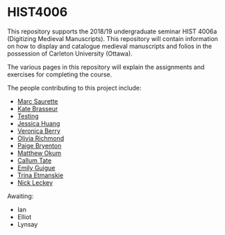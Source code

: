 # HIST4006
This repository supports the 2018/19 undergraduate seminar HIST 4006a (Digitizing Medieval Manuscripts). This repository will contain information on how to display and catalogue medieval manuscripts and folios in the possession of Carleton University (Ottawa).

The various pages in this repository will explain the assignments and exercises for completing the course.

The people contributing to this project include:

- [Marc Saurette](https://github.com/MarcSaurette)
- [Kate Brasseur](https://github.com/kateBrasseur)
- [Testing](https://github.com/TestingTess)
- [Jessica Huang](https://github.com/jessicahuang3)
- [Veronica Berry](https://github.com/VeronicaB97)
- [Olivia Richmond](https://github.com/livrichmond)
- [Paige Bryenton](https://github.com/paigebryenton)
- [Matthew Okum](https://github.com/MatthewOkum)
- [Callum Tate](https://github.com/callumtate)
- [Emily Guigue](https://github.com/emilyguigue)
- [Trina Etmanskie](https://github.com/trinaetmanskie)
- [Nick Leckey](https://https://github.com/NikkuReki)

Awaiting:

- Ian
- Elliot
- Lynsay
